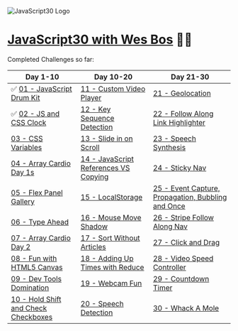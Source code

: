 ![JavaScript30 Logo](https://camo.githubusercontent.com/13a16597bc17b350b043e30ab701082fc276d3c4/68747470733a2f2f6a61766173637269707433302e636f6d2f696d616765732f4a53332d736f6369616c2d73686172652e706e67)
# [JavaScript30 with Wes Bos](https://javascript30.com/) 👨‍💻

Completed Challenges so far:

Day 1-10                                                                                                 | Day 10-20                                               | Day 21-30                                                           |
---------------------------------------------------------------------------------------------------------|---------------------------------------------------------|---------------------------------------------------------------------|
✅ [01 - JavaScript Drum Kit](https://genesis-algorithms.github.io/JavaScript30/01-javascript-drum-kit/) | [11 - Custom Video Player](www.google.com)              | [21 - Geolocation](www.google.com)  
✅ [02 - JS and CSS Clock](https://genesis-algorithms.github.io/JavaScript30/02-js-and-css-clock/)       | [12 - Key Sequence Detection](www.google.com)           | [22 - Follow Along Link Highlighter](www.google.com)  
[03 - CSS Variables](www.google.com)                                                                     | [13 - Slide in on Scroll](www.google.com)               | [23 - Speech Synthesis](www.google.com)  
[04 - Array Cardio Day 1s](www.google.com)                                                               | [14 - JavaScript References VS Copying](www.google.com) | [24 - Sticky Nav](www.google.com)  
[05 - Flex Panel Gallery](www.google.com)                                                                | [15 - LocalStorage](www.google.com)                     | [25 - Event Capture, Propagation, Bubbling and Once](www.google.com)
[06 - Type Ahead](www.google.com)                                                                        | [16 - Mouse Move Shadow](www.google.com)                | [26 - Stripe Follow Along Nav](www.google.com)  
[07 - Array Cardio Day 2](www.google.com)                                                                | [17 - Sort Without Articles](www.google.com)            | [27 - Click and Drag](www.google.com)  
[08 - Fun with HTML5 Canvas](www.google.com)                                                             | [18 - Adding Up Times with Reduce](www.google.com)      | [28 - Video Speed Controller](www.google.com)  
[09 - Dev Tools Domination](www.google.com)                                                              | [19 - Webcam Fun](www.google.com)                       | [29 - Countdown Timer](www.google.com)  
[10 - Hold Shift and Check Checkboxes](www.google.com)                                                   | [20 - Speech Detection](www.google.com)                 | [30 - Whack A Mole](www.google.com)  
